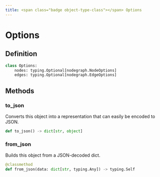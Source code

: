 ```yaml
---
title: <span class="badge object-type-class"></span> Options
---
```

# <span class="badge object-type-class"></span> Options

## Definition

```python
class Options:
    nodes: typing.Optional[nodegraph.NodeOptions]
    edges: typing.Optional[nodegraph.EdgeOptions]
```
## Methods

### <span class="badge object-method"></span> to_json

Converts this object into a representation that can easily be encoded to JSON.

```python
def to_json() -> dict[str, object]
```

### <span class="badge object-method"></span> from_json

Builds this object from a JSON-decoded dict.

```python
@classmethod
def from_json(data: dict[str, typing.Any]) -> typing.Self
```


